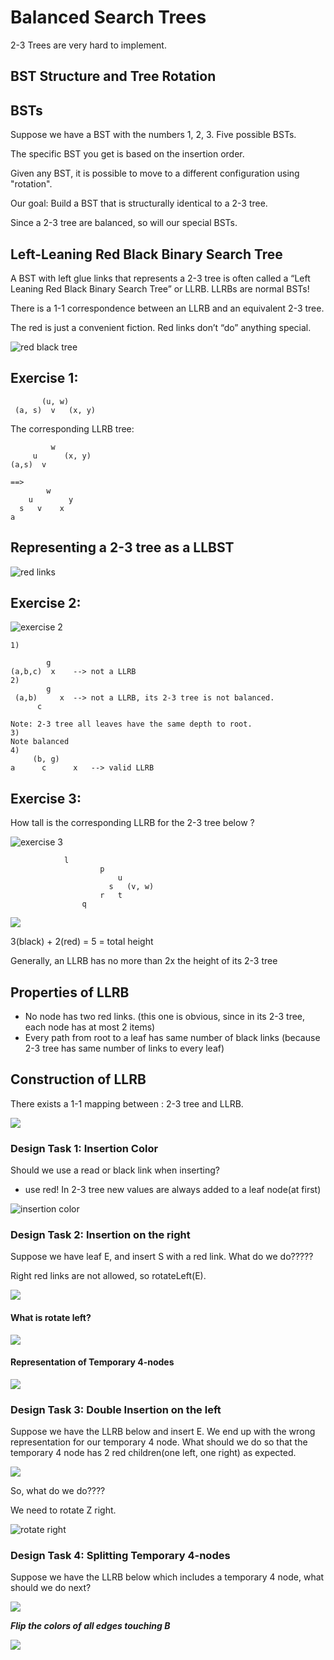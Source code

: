 # Balanced Search Trees

2-3 Trees are very hard to implement.

## BST Structure and Tree Rotation

## BSTs

Suppose we have a BST with the numbers 1, 2, 3. Five possible BSTs.

The specific BST you get is based on the insertion order.

Given any BST, it is possible to move to a different configuration using "rotation".

Our goal: Build a BST that is structurally identical to a 2-3 tree.

Since a 2-3 tree are balanced, so will our special BSTs.

## Left-Leaning Red Black Binary Search Tree

A BST with left glue links that represents a 2-3 tree is often called a “Left Leaning Red Black Binary Search Tree” or LLRB.
LLRBs are normal BSTs! 

There is a 1-1 correspondence between an LLRB and an equivalent 2-3 tree.

The red is just a convenient fiction. Red links don’t “do” anything special.

![red black tree](./img/redlink.png)


## Exercise 1:

```
       (u, w)
 (a, s)  v   (x, y)
```

The corresponding LLRB tree:

```
         w
     u      (x, y)
(a,s)  v

==>
        w
    u        y
  s   v    x
a
```

## Representing a 2-3 tree as a LLBST

![red links](img/redlinks.png)

## Exercise 2:

![exercise 2](img/exercise2.png)

```
1)

        g
(a,b,c)  x    --> not a LLRB
2)
        g
 (a,b)     x  --> not a LLRB, its 2-3 tree is not balanced.
      c 

Note: 2-3 tree all leaves have the same depth to root.
3)
Note balanced
4) 
     (b, g)
a      c      x   --> valid LLRB
```

## Exercise 3:

How tall is the corresponding LLRB for the 2-3 tree below ?

![exercise 3](img/exercise3.png)

```
            l
                    p
                        u
                      s   (v, w)
                    r   t
                q
```

![](img/exercise3solution.png)

3(black) + 2(red) = 5 = total height

Generally, an LLRB has no more than 2x the height of its 2-3 tree



## Properties of LLRB

+ No node has two red links. (this one is obvious, since in its 2-3 tree, each node has at most 2 items)
+ Every path from root to a leaf has same number of black links (because 2-3 tree has same number of links to every leaf)

## Construction of LLRB

There exists a 1-1 mapping between : 2-3 tree and LLRB.

![](img/1-1.png)

### Design Task 1: Insertion Color

Should we use a read or black link when inserting?

+ use red! In 2-3 tree new values are always added to a leaf node(at first)

![insertion color](img/insertioncolor.png)

### Design Task 2: Insertion on the right

Suppose we have leaf E, and insert S with a red link. What do we do?????

Right red links are not allowed, so rotateLeft(E).

![](img/insertionontheright.png)


#### What is rotate left?

![](img/rotateleft.png)

#### Representation of Temporary 4-nodes

![](img/4-nodes.png)

### Design Task 3: Double Insertion on the left

Suppose we have the LLRB below and insert E. We end up with the wrong representation for our temporary 4 node. What should we do so that the temporary 4 node has 2 red children(one left, one right) as expected.

![](img/temporary4nodes.png)

So, what do we do????

We need to rotate Z right.

![rotate right](img/rotateRight.png)


### Design Task 4: Splitting Temporary 4-nodes

Suppose we have the LLRB below which includes a temporary 4 node, what should we do next?

![](img/spiting4-nodes.png)

***Flip the colors of all edges touching B***

![](img/summary.png)
